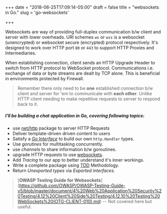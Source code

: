 +++
date = "2018-06-25T17:09:14-05:00"
draft = false
title = "websockets in Go."
slug = 'go-websockets'

+++

Websockets are way of providing full-duplex communication b/w client and server with lower overheads. URI schemes  `ws` or `wss` is a websocket (unencrypted) or websocket secure (encrypted) protocol respectively. It's designed to work over HTTP port `80` or `443` to support HTTP Proxies and Intermediaries. 

When establishing connection, client sends an HTTP Upgrade Header to switch from HTTP protocol to WebSocket protocol. Communications i.e. exchange of data or byte streams are dealt by TCP alone. This is beneficial in environments protected by Firewall. 

> Remember there only need to be **one** established connection b/w client and server for 'em to communicate with **each other**. Unlike HTTP client needing to make repetitive requests to server to respond back to it. 

##### I'll be building a chat application in Go, covering following topics:

- use [net/http](https://golang.org/pkg/net/http/) package to server HTTP Requests
- Deliver template-driven driven content to users
- Satisfy a [_Go Interface_](https://gobyexample.com/interfaces) to build our own `http.Handler` types.
- Use _gorutines_ for multitasking concurrently.
- use _channels_ to share information b/w goroutines.
- upgrade HTTP requests to use [websockets](https://en.wikipedia.org/wiki/WebSocket).
- Add *Tracing* to our app to better understand it's inner workings.
- Write a complete package using [TDD](http://agiledata.org/essays/tdd.html) Methodology.
- Return *Unexported types* via *Exported interfaces*.

> [**OWASP Testing Guide for Websockets**] (https://github.com/OWASP/OWASP-Testing-Guide-v5/blob/master/document/4%20Web%20Application%20Security%20Testing/4.12%20Client%20Side%20Testing/4.12.10%20Testing%20WebSockets%20(OTG-CLIENT-010).md) -- Not covered here but useful.
